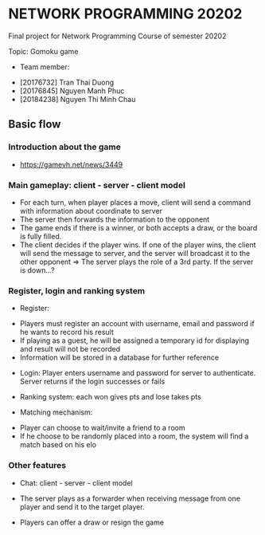 # NETWORK PROGRAMMING 20202

Final project for Network Programming Course of semester 20202

Topic: Gomoku game

* Team member:

- [20176732] Tran Thai Duong
- [20176845] Nguyen Manh Phuc
- [20184238] Nguyen Thi Minh Chau

## Basic flow
### Introduction about the game
- https://gamevh.net/news/3449

### Main gameplay: client - server - client model
- For each turn, when player places a move, client will send a command with information about coordinate to server
- The server then forwards the information to the opponent
- The game ends if there is a winner, or both accepts a draw, or the board is fully filled.
- The client decides if the player wins. If one of the player wins, the client will send the message to server, and the server will broadcast it to the other opponent
=> The server plays the role of a 3rd party. If the server is down...?

### Register, login and ranking system
- Register: 
+ Players must register an account with username, email and password if he wants to record his result
+ If playing as a guest, he will be assigned a temporary id for displaying and result will not be recorded
+ Information will be stored in a database for further reference

- Login: Player enters username and password for server to authenticate. Server returns if the login successes or fails

- Ranking system: each won gives pts and lose takes pts

- Matching mechanism: 
+ Player can choose to wait/invite a friend to a room
+ If he choose to be randomly placed into a room, the system will find a match based on his elo

### Other features
- Chat: client - server - client model
+ The server plays as a forwarder when receiving message from one player and send it to the target player.

- Players can offer a draw or resign the game

